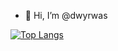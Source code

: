 - 👋 Hi, I’m @dwyrwas



<!---
dwyrwas/dwyrwas is a ✨ special ✨ repository because its `README.md` (this file) appears on your GitHub profile.
You can click the Preview link to take a look at your changes.
--->

[![Top Langs](https://github-readme-stats.vercel.app/api/top-langs/?username=dwyrwas)](https://github.com/anuraghazra/github-readme-stats)

